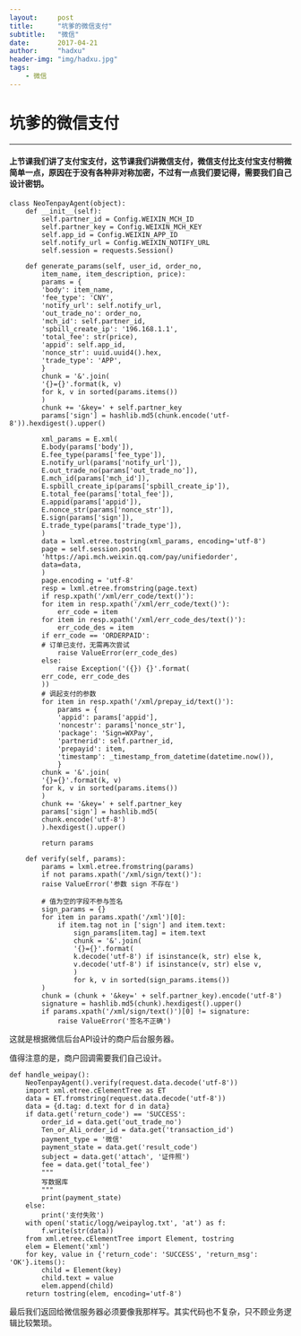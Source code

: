 ```yaml
---
layout:     post
title:      "坑爹的微信支付"
subtitle:   "微信"
date:       2017-04-21
author:     "hadxu"
header-img: "img/hadxu.jpg"
tags:
    - 微信
---
```



# 坑爹的微信支付

----------
#### 上节课我们讲了支付宝支付，这节课我们讲微信支付，微信支付比支付宝支付稍微简单一点，原因在于没有各种非对称加密，不过有一点我们要记得，需要我们自己设计密钥。

    class NeoTenpayAgent(object):
	    def __init__(self):
		    self.partner_id = Config.WEIXIN_MCH_ID
		    self.partner_key = Config.WEIXIN_MCH_KEY
		    self.app_id = Config.WEIXIN_APP_ID
		    self.notify_url = Config.WEIXIN_NOTIFY_URL
		    self.session = requests.Session()
	    
	    def generate_params(self, user_id, order_no,
	    	item_name, item_description, price):
		    params = {
		    'body': item_name,
		    'fee_type': 'CNY',
		    'notify_url': self.notify_url,
		    'out_trade_no': order_no,
		    'mch_id': self.partner_id,
		    'spbill_create_ip': '196.168.1.1',
		    'total_fee': str(price),
		    'appid': self.app_id,
		    'nonce_str': uuid.uuid4().hex,
		    'trade_type': 'APP',
		    }
		    chunk = '&'.join(
		    '{}={}'.format(k, v)
		    for k, v in sorted(params.items())
		    )
		    chunk += '&key=' + self.partner_key
		    params['sign'] = hashlib.md5(chunk.encode('utf-8')).hexdigest().upper()
		    
		    xml_params = E.xml(
		    E.body(params['body']),
		    E.fee_type(params['fee_type']),
		    E.notify_url(params['notify_url']),
		    E.out_trade_no(params['out_trade_no']),
		    E.mch_id(params['mch_id']),
		    E.spbill_create_ip(params['spbill_create_ip']),
		    E.total_fee(params['total_fee']),
		    E.appid(params['appid']),
		    E.nonce_str(params['nonce_str']),
		    E.sign(params['sign']),
		    E.trade_type(params['trade_type']),
		    )
		    data = lxml.etree.tostring(xml_params, encoding='utf-8')
		    page = self.session.post(
		    'https://api.mch.weixin.qq.com/pay/unifiedorder',
		    data=data,
		    )
		    page.encoding = 'utf-8'
		    resp = lxml.etree.fromstring(page.text)
		    if resp.xpath('/xml/err_code/text()'):
		    for item in resp.xpath('/xml/err_code/text()'):
		    	err_code = item
		    for item in resp.xpath('/xml/err_code_des/text()'):
		    	err_code_des = item
		    if err_code == 'ORDERPAID':
		    # 订单已支付，无需再次尝试
		    	raise ValueError(err_code_des)
		    else:
		    	raise Exception('({}) {}'.format(
		    err_code, err_code_des
		    ))
		    # 调起支付的参数
		    for item in resp.xpath('/xml/prepay_id/text()'):
			    params = {
			    'appid': params['appid'],
			    'noncestr': params['nonce_str'],
			    'package': 'Sign=WXPay',
			    'partnerid': self.partner_id,
			    'prepayid': item,
			    'timestamp': _timestamp_from_datetime(datetime.now()),
			    }
		    chunk = '&'.join(
		    '{}={}'.format(k, v)
		    for k, v in sorted(params.items())
		    )
		    chunk += '&key=' + self.partner_key
		    params['sign'] = hashlib.md5(
		    chunk.encode('utf-8')
		    ).hexdigest().upper()
		    
		    return params
	    
	    def verify(self, params):
		    params = lxml.etree.fromstring(params)
		    if not params.xpath('/xml/sign/text()'):
		    raise ValueError('参数 sign 不存在')
		    
		    # 值为空的字段不参与签名
		    sign_params = {}
		    for item in params.xpath('/xml')[0]:
		    	if item.tag not in ['sign'] and item.text:
		    		sign_params[item.tag] = item.text
		    		chunk = '&'.join(
				    '{}={}'.format(
				    k.decode('utf-8') if isinstance(k, str) else k,
				    v.decode('utf-8') if isinstance(v, str) else v,
				    )
		    		for k, v in sorted(sign_params.items())
		    )
		    chunk = (chunk + '&key=' + self.partner_key).encode('utf-8')
		    signature = hashlib.md5(chunk).hexdigest().upper()
		    if params.xpath('/xml/sign/text()')[0] != signature:
		    	raise ValueError('签名不正确')

这就是根据微信后台API设计的商户后台服务器。

值得注意的是，商户回调需要我们自己设计。

	def handle_weipay():
	    NeoTenpayAgent().verify(request.data.decode('utf-8'))
	    import xml.etree.cElementTree as ET
	    data = ET.fromstring(request.data.decode('utf-8'))
	    data = {d.tag: d.text for d in data}
	    if data.get('return_code') == 'SUCCESS':
	        order_id = data.get('out_trade_no')
	        Ten_or_Ali_order_id = data.get('transaction_id')
	        payment_type = '微信'
	        payment_state = data.get('result_code')
	        subject = data.get('attach', '证件照')
	        fee = data.get('total_fee')
	        """
	        写数据库
	        """
	        print(payment_state)
	    else:
	        print('支付失败')
	    with open('static/logg/weipaylog.txt', 'at') as f:
	        f.write(str(data))
	    from xml.etree.cElementTree import Element, tostring
	    elem = Element('xml')
	    for key, value in {'return_code': 'SUCCESS', 'return_msg': 'OK'}.items():
	        child = Element(key)
	        child.text = value
	        elem.append(child)
	    return tostring(elem, encoding='utf-8')

最后我们返回给微信服务器必须要像我那样写。其实代码也不复杂，只不顾业务逻辑比较繁琐。